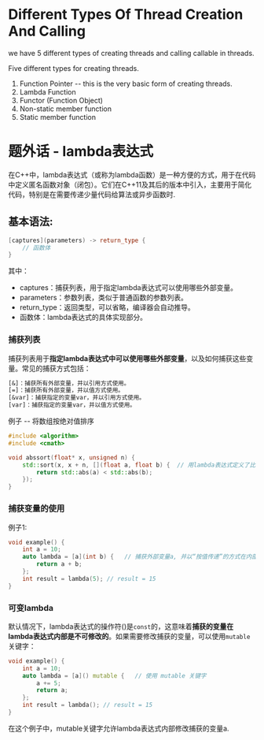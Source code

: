 
# Different Types Of Thread Creation And Calling
we have 5 different types of creating threads and calling callable in threads.

Five different types for creating threads.
1. Function Pointer -- this is the very basic form of creating threads.
2. Lambda Function
3. Functor (Function Object)
4. Non-static member function
5. Static member function


# 题外话 - lambda表达式
在C++中，lambda表达式（或称为lambda函数）是一种方便的方式，用于在代码中定义匿名函数对象（闭包）。它们在C++11及其后的版本中引入，主要用于简化代码，特别是在需要传递少量代码给算法或异步函数时.

## 基本语法:
```cpp
[captures](parameters) -> return_type {
    // 函数体
}
```
其中：
- captures：捕获列表，用于指定lambda表达式可以使用哪些外部变量。
- parameters：参数列表，类似于普通函数的参数列表。
- return_type：返回类型，可以省略，编译器会自动推导。
- 函数体：lambda表达式的具体实现部分。

### 捕获列表
捕获列表用于**指定lambda表达式中可以使用哪些外部变量**，以及如何捕获这些变量。常见的捕获方式包括：
```txt
[&]：捕获所有外部变量，并以引用方式使用。
[=]：捕获所有外部变量，并以值方式使用。
[&var]：捕获指定的变量var，并以引用方式使用。
[var]：捕获指定的变量var，并以值方式使用。
```

例子 -- 将数组按绝对值排序
```cpp
#include <algorithm>
#include <cmath>

void abssort(float* x, unsigned n) {
    std::sort(x, x + n, [](float a, float b) {  // 用lambda表达式定义了比较函数
        return std::abs(a) < std::abs(b);
    });
}
```

### 捕获变量的使用
例子1: 
```cpp
void example() {
    int a = 10;
    auto lambda = [a](int b) {   // 捕获外部变量a, 并以“按值传递”的方式在内部使用
        return a + b;
    };
    int result = lambda(5); // result = 15
}
```

### 可变lambda
默认情况下，lambda表达式的操作符()是`const`的，这意味着**捕获的变量在lambda表达式内部是不可修改的**。如果需要修改捕获的变量，可以使用`mutable`关键字：

```cpp
void example() {
    int a = 10;
    auto lambda = [a]() mutable {   // 使用 mutable 关键字
        a += 5;
        return a;
    };
    int result = lambda(); // result = 15
}
```
在这个例子中，mutable关键字允许lambda表达式内部修改捕获的变量a.



